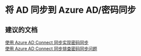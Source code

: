 <properties
    pageTitle="Synchronizing AD to Azure AD/Password synchronization"
    description="将 AD 同步到 Azure AD/密码同步"
    service="microsoft.activedirectory"
    resource="activedirectory"
    authors="cychua"
    displayOrder=""
    selfHelpType="generic"
    supportTopicIds="32142240"
    resourceTags=""
    productPesIds="14785"
    cloudEnvironments="public"
/>


# <a name="synchronizing-ad-to-azure-adpassword-synchronization"></a>将 AD 同步到 Azure AD/密码同步


## <a name="recommended-documents"></a>**建议的文档**
[使用 Azure AD Connect 同步实现密码同步](https://docs.microsoft.com/azure/active-directory/connect/active-directory-aadconnectsync-implement-password-synchronization)
<br>
[使用 Azure AD Connect 同步排查密码同步问题](https://docs.microsoft.com/azure/active-directory/connect/active-directory-aadconnectsync-troubleshoot-password-synchronization)
<br>

